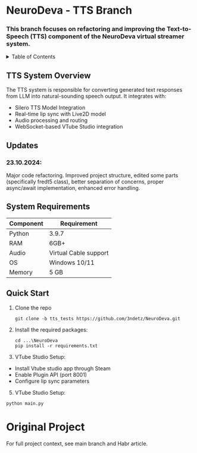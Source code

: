 # NeuroDeva - TTS Branch

### This branch focuses on refactoring and improving the Text-to-Speech (TTS) component of the NeuroDeva virtual streamer system.

<!-- TABLE OF CONTENTS -->
<details>
  <summary>Table of Contents</summary>
  <ol>
    <li>
      <a href="##updates">Updates</a>
    </li>
     <li>
      <a href="#quick-start">Quick Start</a>
    </li>
  </ol>
</details>


## TTS System Overview
The TTS system is responsible for converting generated text responses from LLM into natural-sounding speech output. It integrates with:

* Silero TTS Model Integration
* Real-time lip sync with Live2D model
* Audio processing and routing
* WebSocket-based VTube Studio integration

<!-- UPDATES -->
## Updates 

### 23.10.2024:
Major code refactoring. Improved project structure, edited some parts (specifically fredt5 class), better separation of concerns, proper async/await implementation, enhanced error handling. 

## System Requirements
| Component  | Requirement |
| ------------- | ------------- |
| Python  | 3.9.7  |
| RAM  | 6GB+  |
| Audio  | Virtual Cable support  |
| OS  | Windows 10/11  |
| Memory  | 5 GB |

<!-- Quick Start -->
## Quick Start
1. Clone the repo
   ```
   git clone -b tts_tests https://github.com/3ndetz/NeuroDeva.git
   ```
2. Install the required packages:
   ```
   cd ...\NeuroDeva
   pip install -r requirements.txt
   ```
3. VTube Studio Setup:
* Install Vtube studio app through Steam
* Enable Plugin API (port 8001)
* Configure lip sync parameters

5. VTube Studio Setup:
```
python main.py
```

# Original Project
For full project context, see main branch and Habr article.
